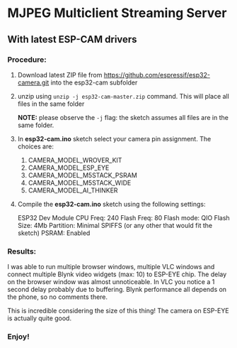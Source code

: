 # MJPEG Multiclient Streaming Server 

## With latest ESP-CAM drivers

### Procedure:

1. Download latest ZIP file from https://github.com/espressif/esp32-camera.git into the esp32-cam subfolder

2. unzip using `unzip -j esp32-cam-master.zip` command. This will place all files in the same folder

    **NOTE:** please observe the `-j` flag: the sketch assumes all files are in the same folder. 

3. In **esp32-cam.ino** sketch select your camera pin assignment. The choices are:

   1. CAMERA_MODEL_WROVER_KIT
   2. CAMERA_MODEL_ESP_EYE
   3. CAMERA_MODEL_M5STACK_PSRAM
   4. CAMERA_MODEL_M5STACK_WIDE
   5. CAMERA_MODEL_AI_THINKER

4. Compile the **esp32-cam.ino** sketch using the following settings:

      ESP32 Dev Module
      CPU Freq: 240
      Flash Freq: 80
      Flash mode: QIO
      Flash Size: 4Mb
      Partition: Minimal SPIFFS (or any other that would fit the sketch)
      PSRAM: Enabled

### Results:

I was able to run multiple browser windows, multiple VLC windows and connect multiple Blynk video widgets (max: 10) to ESP-EYE chip. The delay on the browser window was almost unnoticeable. In VLC you notice a 1 second delay probably due to buffering. Blynk performance all depends on the phone, so no comments there. 

This is incredible considering the size of this thing! The camera on ESP-EYE is actually quite good. 

### Enjoy!
